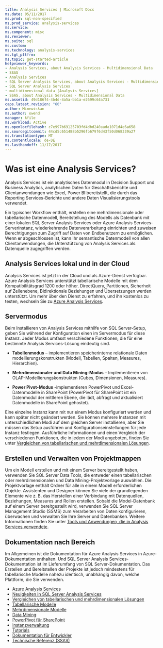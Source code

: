 ```yaml
---
title: Analysis Services | Microsoft Docs
ms.date: 05/11/2017
ms.prod: sql-non-specified
ms.prod_service: analysis-services
ms.service: 
ms.component: misc
ms.reviewer: 
ms.suite: sql
ms.custom: 
ms.technology: analysis-services
ms.tgt_pltfrm: 
ms.topic: get-started-article
helpviewer_keywords:
- Analysis Services, about Analysis Services - Multidimensional Data
- SSAS
- Analysis Services
- SQL Server Analysis Services, about Analysis Services - Multidimensional Data
- SQL Server Analysis Services
- multidimensional data [Analysis Services]
- SSAS, about Analysis Services - Multidimensional Data
ms.assetid: 49d186f4-4b4d-4a5a-bb1a-e2699c64a731
caps.latest.revision: "60"
author: Minewiskan
ms.author: owend
manager: kfile
ms.workload: Active
ms.openlocfilehash: c7e997b69125703fd4dbd240aada1071d4e6a658
ms.sourcegitcommit: 44cd5c651488b5296fb679f6d43f50d068339a27
ms.translationtype: MT
ms.contentlocale: de-DE
ms.lasthandoff: 11/17/2017
---
```

# <a name="what-is-analysis-services"></a>Was ist eine Analysis Services?
  Analysis Services ist ein analytisches Datenmodul in Decision Support und Business Analytics, analytischen Daten für Geschäftsberichte und Clientanwendungen wie Excel, Power BI bereitstellt, die durch das Reporting Services-Berichte und andere Daten Visualisierungstools verwendet.  
  
 Ein typischer Workflow enthält, erstellen eine mehrdimensionale oder tabellarische Datenmodell, Bereitstellung des Modells als Datenbank mit einer lokalen SQL Server Analysis Services oder Azure Analysis Services-Serverinstanz, wiederkehrende Datenverarbeitung einrichten und zuweisen Berechtigungen zum Zugriff auf Daten von Endbenutzern zu ermöglichen. Wenn er abgeschlossen ist, kann Ihr semantische Datenmodell von allen Clientanwendungen, die Unterstützung von Analysis Services als Datenquelle zugegriffen werden.  
 
## <a name="analysis-services-on-premises-and-in-the-cloud"></a>Analysis Services lokal und in der Cloud
Analysis Services ist jetzt in der Cloud und als Azure-Dienst verfügbar. Azure Analysis Services unterstützt tabellarische Modelle mit dem Kompatibilitätsgrad 1200 oder höher. DirectQuery, Partitionen, Sicherheit auf Zeilenebene, Bidirektionale Beziehungen und Übersetzungen werden unterstützt. Um mehr über den Dienst zu erfahren, und ihn kostenlos zu testen, wechseln Sie zu [Azure Analysis Services](https://azure.microsoft.com/en-us/services/analysis-services/). 
  
## <a name="server-mode"></a>Servermodus  
 Beim Installieren von Analysis Services mithilfe von SQL Server-Setup, geben Sie während der Konfiguration einen im Servermodus für diese Instanz.  Jeder Modus umfasst verschiedene Funktionen, die für eine bestimmte Analysis Services-Lösung eindeutig sind.   
  
-   **Tabellenmodus** – implementieren speicherinterne relationale Daten modellierungskonstrukten (Modell, Tabellen, Spalten, Measures, Hierarchien).  

-   **Mehrdimensionaler und Data Mining-Modus** – Implementieren von OLAP-Modellierungskonstrukten (Cubes, Dimensionen, Measures). 

-   **Power Pivot-Modus** -implementieren PowerPivot und Excel-Datenmodelle in SharePoint (PowerPivot für SharePoint ist ein Datenmodul der mittleren Ebene, die lädt, abfragt und aktualisiert Datenmodelle in SharePoint gehostet).  
  
 Eine einzelne Instanz kann mit nur einem Modus konfiguriert werden und kann später nicht geändert werden.  Sie können mehrere Instanzen mit unterschiedlichen Modi auf dem gleichen Server installieren, aber Sie müssen das Setup ausführen und Konfigurationseinstellungen für jede Instanz festlegen. Ausführliche Informationen und einen Vergleich der verschiedenen Funktionen, die in jedem der Modi angeboten, finden Sie unter [Vergleichen von tabellarischen und mehrdimensionalen Lösungen](../analysis-services/comparing-tabular-and-multidimensional-solutions-ssas.md).
  
## <a name="authoring-and-managing-solutions"></a>Erstellen und Verwalten von Projektmappen  
 Um ein Modell erstellen und mit einem Server bereitgestellt haben, verwenden Sie SQL Server Data Tools, die entweder einen tabellarischen oder mehrdimensionalen und Data Mining-Projektvorlage auswählen. Die Projektvorlage enthält Ordner für alle in einem Modell erforderlichen Objekte. Assistenten und Designer können Sie viele der grundlegenden Elemente wie z. B. das Herstellen einer Verbindung mit Datenquellen, Beziehungen, Measures und Rollen erstellen. Sobald die Model-Datenbank auf einem Server bereitgestellt wird, verwenden Sie SQL Server Management Studio (SSMS) zum Verarbeiten von Daten konfigurieren, überwachen und verwalten Sie Ihre Server und Datenbanken. Weitere Informationen finden Sie unter [Tools und Anwendungen, die in Analysis Services verwendete](../analysis-services/tools-and-applications-used-in-analysis-services.md). 
  
## <a name="documentation-by-area"></a>Dokumentation nach Bereich  
Im Allgemeinen ist die Dokumentation für Azure Analysis Services in Azure-Dokumentation enthalten. Und SQL Server Analysis Services-Dokumentation ist im Lieferumfang von SQL Server-Dokumentation. Das Erstellen und Bereitstellen der Projekte ist jedoch mindestens für tabellarische Modelle nahezu identisch, unabhängig davon, welche Plattform, die Sie verwenden.  
   
*  [Azure Analysis Services](https://docs.microsoft.com/azure/analysis-services/)
*  [Neuigkeiten in SQL Server Analysis Services](../analysis-services/what-s-new-in-analysis-services.md)   
*  [Vergleichen von tabellarischen und mehrdimensionalen Lösungen](../analysis-services/comparing-tabular-and-multidimensional-solutions-ssas.md)   
*  [Tabellarische Modelle](../analysis-services/tabular-models/tabular-models-ssas.md)  
*  [Mehrdimensionale Modelle](../analysis-services/multidimensional-models/multidimensional-models-ssas.md)  
*  [Data Mining](../analysis-services/data-mining/data-mining-ssas.md)  
*  [PowerPivot für SharePoint](../analysis-services/power-pivot-sharepoint/power-pivot-for-sharepoint-ssas.md)  
*  [Instanzverwaltung](../analysis-services/instances/analysis-services-instance-management.md)    
*  [Tutorials](../analysis-services/analysis-services-tutorials-ssas.md)   
*  [Dokumentation für Entwickler](https://msdn.microsoft.com/library/bb500153(SQL.130).aspx)  
*  [Technische Referenz (SSAS)](../analysis-services/powershell/technical-reference-ssas.md)
